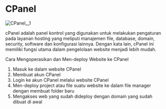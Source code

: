 # CPanel

![CPanel__1](https://user-images.githubusercontent.com/83491188/209536059-6d7d139e-c6b7-48bf-ba70-9b9f4b9ced73.jpeg)

cPanel adalah panel kontrol yang digunakan untuk melakukan pengaturan pada layanan hosting yang meliputi manajemen file, database, domain, security, software dan konfigurasi lainnya. Dengan kata lain, cPanel ini memiliki fungsi utama dalam pengelolaan website menjadi lebih mudah.

Cara Mengoperasikan dan Men-deploy Website ke CPanel

1. Masuk ke dalam website CPanel
2. Membuat akun CPanel
3. Login ke akun CPanel melalui website CPanel
4. Men-deploy project atau file suatu website ke dalam file manager dengan membuat folder baru
5. Mengakses web yang sudah dideploy dengan domain yang sudah dibuat di awal

